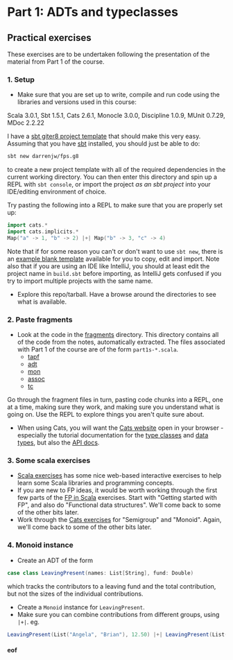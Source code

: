 # Part 1: ADTs and typeclasses

## Practical exercises

These exercises are to be undertaken following the presentation of the material from Part 1 of the course.

### 1. Setup

* Make sure that you are set up to write, compile and run code using the libraries and versions used in this course:

Scala 3.0.1, Sbt 1.5.1, Cats 2.6.1, Monocle 3.0.0, Discipline 1.0.9, MUnit 0.7.29, MDoc 2.2.22

I have a [sbt giter8 project template](https://github.com/darrenjw/fps.g8) that should make this very easy. Assuming that you have [sbt]() installed, you should just be able to do:
```bash
sbt new darrenjw/fps.g8
```
to create a new project template with all of the required dependencies in the current working directory. You can then enter this directory and spin up a REPL with `sbt console`, or import the project *as an sbt project* into your IDE/editing environment of choice.

Try pasting the following into a REPL to make sure that you are properly set up:
```scala
import cats.*
import cats.implicits.*
Map("a" -> 1, "b" -> 2) |+| Map("b" -> 3, "c" -> 4)
```

Note that if for some reason you can't or don't want to use `sbt new`, there is an [example blank template](../app-template) available for you to copy, edit and import. Note also that if you are using an IDE like IntelliJ, you should at least edit the project name in `build.sbt` before importing, as IntelliJ gets confused if you try to import multiple projects with the same name.

* Explore this repo/tarball. Have a browse around the directories to see what is available. 

### 2. Paste fragments

* Look at the code in the [fragments](../fragments/) directory. This directory contains all of the code from the notes, automatically extracted. The files associated with Part 1 of the course are of the form `part1s-*.scala`.
    * [tapf](../fragments/part1s-tapf.scala)
    * [adt](../fragments/part1s-adt.scala)
    * [mon](../fragments/part1s-mon.scala)
    * [assoc](../fragments/part1s-assoc.scala)
    * [tc](../fragments/part1s-tc.scala)

Go through the fragment files in turn, pasting code chunks into a REPL, one at a time, making sure they work, and making sure you understand what is going on. Use the REPL to explore things you aren't quite sure about.

* When using Cats, you will want the [Cats website](https://typelevel.org/cats/) open in your browser - especially the tutorial documentation for the [type classes](https://typelevel.org/cats/typeclasses.html) and [data types](https://typelevel.org/cats/datatypes.html), but also the [API docs](https://typelevel.org/cats/api/cats/).

### 3. Some scala exercises

* [Scala exercises](https://www.scala-exercises.org/) has some nice web-based interactive exercises to help learn some Scala libraries and programming concepts.
* If you are new to FP ideas, it would be worth working through the first few parts of the [FP in Scala](https://www.scala-exercises.org/fp_in_scala/getting_started_with_functional_programming) exercises. Start with "Getting started with FP", and also do "Functional data structures". We'll come back to some of the other bits later.
* Work through the [Cats exercises](https://www.scala-exercises.org/cats/semigroup) for "Semigroup" and "Monoid". Again, we'll come back to some of the other bits later.

### 4. Monoid instance

* Create an ADT of the form
```scala
case class LeavingPresent(names: List[String], fund: Double)
```
which tracks the contributors to a leaving fund and the total contribution, but not the sizes of the individual contributions.
* Create a `Monoid` instance for `LeavingPresent`.
* Make sure you can combine contributions from different groups, using `|+|`. eg.
```scala
LeavingPresent(List("Angela", "Brian"), 12.50) |+| LeavingPresent(List("Charles", "Diana", "Edward"), 45.75)
```



#### eof

